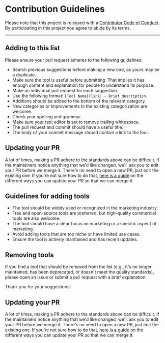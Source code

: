 # Contribution Guidelines

Please note that this project is released with a
[Contributor Code of Conduct](code-of-conduct.md). By participating in this
project you agree to abide by its terms.

---

## Adding to this list

Please ensure your pull request adheres to the following guidelines:

- Search previous suggestions before making a new one, as yours may be a duplicate.
- Make sure the tool is useful before submitting. That implies it has enough content and explanation for people to understand its purpose.
- Make an individual pull request for each suggestion.
- Use the following format: `[Tool Name](link) - Brief description.`
- Additions should be added to the bottom of the relevant category.
- New categories or improvements to the existing categorization are welcome.
- Check your spelling and grammar.
- Make sure your text editor is set to remove trailing whitespace.
- The pull request and commit should have a useful title.
- The body of your commit message should contain a link to the tool.

## Updating your PR

A lot of times, making a PR adhere to the standards above can be difficult.
If the maintainers notice anything that we'd like changed, we'll ask you to
edit your PR before we merge it. There's no need to open a new PR, just edit
the existing one. If you're not sure how to do that,
[here is a guide](https://github.com/RichardLitt/knowledge/blob/master/github/amending-a-commit-guide.md)
on the different ways you can update your PR so that we can merge it.

## Guidelines for adding tools

- The tool should be widely used or recognized in the marketing industry.
- Free and open-source tools are preferred, but high-quality commercial tools are also welcome.
- The tool should have a clear focus on marketing or a specific aspect of marketing.
- Avoid adding tools that are too niche or have limited use cases.
- Ensure the tool is actively maintained and has recent updates.

## Removing tools

If you find a tool that should be removed from the list (e.g., it's no longer maintained, has been deprecated, or doesn't meet the quality standards), please open an issue or submit a pull request with a brief explanation.

Thank you for your suggestions!


## Updating your PR

A lot of times, making a PR adhere to the standards above can be difficult.
If the maintainers notice anything that we'd like changed, we'll ask you to
edit your PR before we merge it. There's no need to open a new PR, just edit
the existing one. If you're not sure how to do that,
[here is a guide](https://github.com/RichardLitt/knowledge/blob/master/github/amending-a-commit-guide.md)
on the different ways you can update your PR so that we can merge it.
